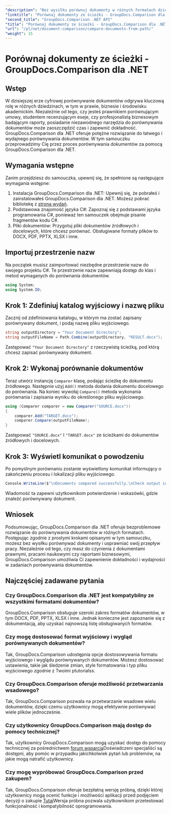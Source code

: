 ```yaml
---
"description": "Bez wysiłku porównuj dokumenty w różnych formatach dzięki GroupDocs.Comparison dla .NET. Oszczędzaj czas i zapewnij dokładność w zadaniach prawnych, akademickich i biznesowych."
"linktitle": "Porównaj dokumenty ze ścieżki - GroupDocs.Comparison dla .NET"
"second_title": "GroupDocs.Comparison .NET API"
"title": "Porównaj dokumenty ze ścieżki - GroupDocs.Comparison dla .NET"
"url": "/pl/net/document-comparison/compare-documents-from-path/"
"weight": 15
---
```


# Porównaj dokumenty ze ścieżki - GroupDocs.Comparison dla .NET

## Wstęp
W dzisiejszej erze cyfrowej porównywanie dokumentów odgrywa kluczową rolę w różnych dziedzinach, w tym w prawie, biznesie i środowisku akademickim. Niezależnie od tego, czy jesteś prawnikiem porównującym umowy, studentem recenzującym eseje, czy profesjonalistą biznesowym badającym raporty, posiadanie niezawodnego narzędzia do porównywania dokumentów może zaoszczędzić czas i zapewnić dokładność. GroupDocs.Comparison dla .NET oferuje potężne rozwiązanie do łatwego i wydajnego porównywania dokumentów. W tym samouczku przeprowadzimy Cię przez proces porównywania dokumentów za pomocą GroupDocs.Comparison dla .NET.
## Wymagania wstępne
Zanim przejdziesz do samouczka, upewnij się, że spełnione są następujące wymagania wstępne:
1. Instalacja GroupDocs.Comparison dla .NET: Upewnij się, że pobrałeś i zainstalowałeś GroupDocs.Comparison dla .NET. Możesz pobrać bibliotekę z [strona wydań](https://releases.groupdocs.com/comparison/net/).
2. Podstawowa znajomość języka C#: Zapoznaj się z podstawami języka programowania C#, ponieważ ten samouczek obejmuje pisanie fragmentów kodu C#.
3. Pliki dokumentów: Przygotuj pliki dokumentów źródłowych i docelowych, które chcesz porównać. Obsługiwane formaty plików to DOCX, PDF, PPTX, XLSX i inne.

## Importuj przestrzenie nazw
Na początek musisz zaimportować niezbędne przestrzenie nazw do swojego projektu C#. Te przestrzenie nazw zapewniają dostęp do klas i metod wymaganych do porównania dokumentów.
```csharp
using System;
using System.IO;
```
## Krok 1: Zdefiniuj katalog wyjściowy i nazwę pliku
Zacznij od zdefiniowania katalogu, w którym ma zostać zapisany porównywany dokument, i podaj nazwę pliku wyjściowego.
```csharp
string outputDirectory = "Your Document Directory";
string outputFileName = Path.Combine(outputDirectory, "RESULT.docx");
```
Zastępować `"Your Document Directory"` z rzeczywistą ścieżką, pod którą chcesz zapisać porównywany dokument.
## Krok 2: Wykonaj porównanie dokumentów
Teraz utwórz instancję `Comparer` klasę, podając ścieżkę do dokumentu źródłowego. Następnie użyj `Add()` metoda dodania dokumentu docelowego do porównania. Na koniec wywołaj `Compare()` metoda wykonania porównania i zapisania wyniku do określonego pliku wyjściowego.
```csharp
using (Comparer comparer = new Comparer("SOURCE.docx"))
{
    comparer.Add("TARGET.docx");
    comparer.Compare(outputFileName);
}
```
Zastępować `"SOURCE.docx"` I `"TARGET.docx"` ze ścieżkami do dokumentów źródłowych i docelowych.
## Krok 3: Wyświetl komunikat o powodzeniu
Po pomyślnym porównaniu zostanie wyświetlony komunikat informujący o zakończeniu procesu i lokalizacji pliku wyjściowego.
```csharp
Console.WriteLine($"\nDocuments compared successfully.\nCheck output in {outputDirectory}.");
```
Wiadomość ta zapewni użytkownikom potwierdzenie i wskazówki, gdzie znaleźć porównywany dokument.

## Wniosek
Podsumowując, GroupDocs.Comparison dla .NET oferuje bezproblemowe rozwiązanie do porównywania dokumentów w różnych formatach. Postępując zgodnie z prostymi krokami opisanymi w tym samouczku, możesz bez wysiłku porównywać dokumenty i usprawniać swój przepływ pracy. Niezależnie od tego, czy masz do czynienia z dokumentami prawnymi, pracami naukowymi czy raportami biznesowymi, GroupDocs.Comparison umożliwia Ci zapewnienie dokładności i wydajności w zadaniach porównywania dokumentów.
## Najczęściej zadawane pytania
### Czy GroupDocs.Comparison dla .NET jest kompatybilny ze wszystkimi formatami dokumentów?
GroupDocs.Comparison obsługuje szeroki zakres formatów dokumentów, w tym DOCX, PDF, PPTX, XLSX i inne. Jednak konieczne jest zapoznanie się z dokumentacją, aby uzyskać najnowszą listę obsługiwanych formatów.
### Czy mogę dostosować format wyjściowy i wygląd porównywanych dokumentów?
Tak, GroupDocs.Comparison udostępnia opcje dostosowywania formatu wyjściowego i wyglądu porównywanych dokumentów. Możesz dostosować ustawienia, takie jak śledzenie zmian, style formatowania i typ pliku wyjściowego zgodnie z Twoimi ptutorialss.
### Czy GroupDocs.Comparison oferuje możliwość przetwarzania wsadowego?
Tak, GroupDocs.Comparison pozwala na przetwarzanie wsadowe wielu dokumentów, dzięki czemu użytkownicy mogą efektywnie porównywać wiele plików jednocześnie.
### Czy użytkownicy GroupDocs.Comparison mają dostęp do pomocy technicznej?
Tak, użytkownicy GroupDocs.Comparison mogą uzyskać dostęp do pomocy technicznej za pośrednictwem [forum wsparcia](https://forum.groupdocs.com/c/comparison/12)Doświadczeni specjaliści są dostępni, aby pomóc w przypadku jakichkolwiek pytań lub problemów, na jakie mogą natrafić użytkownicy.
### Czy mogę wypróbować GroupDocs.Comparison przed zakupem?
Tak, GroupDocs.Comparison oferuje bezpłatną wersję próbną, dzięki której użytkownicy mogą ocenić funkcje i możliwości aplikacji przed podjęciem decyzji o zakupie [Tutaj](https://releases.groupdocs.com/)Wersja próbna pozwala użytkownikom przetestować funkcjonalność i kompatybilność oprogramowania.